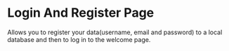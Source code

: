 # Login And Register Page

Allows you to register your data(username, email and password) to a local database and then to log in to the welcome page.
